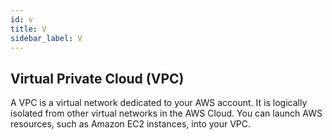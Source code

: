 ```yaml
---
id: v
title: V
sidebar_label: V
---
```


## Virtual Private Cloud (VPC)
A VPC is a virtual network dedicated to your AWS account. It is logically isolated from other virtual networks in the AWS Cloud. You can launch AWS resources, such as Amazon EC2 instances, into your VPC.
